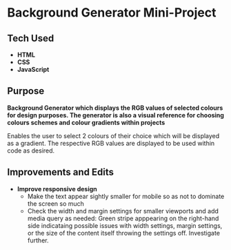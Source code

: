 # Background Generator Mini-Project

## Tech Used
* **HTML**
* **CSS**
* **JavaScript**

## Purpose
**Background Generator which displays the RGB values of selected colours for design purposes. The generator is also a visual reference for choosing colours schemes and colour gradients within projects**

Enables the user to select 2 colours of their choice which will be displayed as a gradient. The respective RGB values are displayed to be used within code as desired. 

## Improvements and Edits
* **Improve responsive design**
  * Make the text appear sightly smaller for mobile so as not to dominate the screen so much
  * Check the width and margin settings for smaller viewports and add media query as needed: Green stripe apppearing on the right-hand side indicataing possible issues with width settings, margin settings, or the size of the content itself throwing the settings off. Investigate further. 


